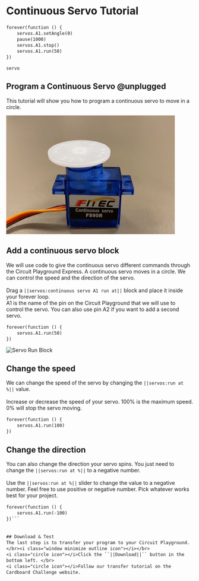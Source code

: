 # Continuous Servo Tutorial
```ghost
forever(function () {
    servos.A1.setAngle(0)
    pause(1000)
    servos.A1.stop()
    servos.A1.run(50)
})

```
```package
servo
```
## Program a Continuous Servo @unplugged
This tutorial will show you how to program a continuous servo to move in a circle.

![Continuous Servo Moving](https://raw.githubusercontent.com/tyler-epl/servo-tutorials/master/images/continuous-servo.gif)


## Add a continuous servo block
We will use code to give the continuous servo different commands through the Circuit Playground Express. A continuous servo moves in a circle. 
We can control the speed and the direction of the servo.
</br><i class="window minimize outline icon"></i></br>
<i class="circle icon"></i>Drag a ``||servos:continuous servo A1 run at||`` block and place it inside your forever loop.</br>
<i class="circle icon"></i>A1 is the name of the pin on the Circuit Playground that we will use to control the servo. You can also use 
pin A2 if you want to add a second servo.

```blocks
forever(function () {
    servos.A1.run(50)
})
```
![Servo Run Block]()


## Change the speed
We can change the speed of the servo by changing the ``||servos:run at %||`` value.
</br><i class="window minimize outline icon"></i></br>
<i class="circle icon"></i>Increase or decrease the speed of your servo. 100% is the maximum speed. 0% will stop the servo moving.

```blocks
forever(function () {
    servos.A1.run(100)
})
```

## Change the direction
You can also change the direction your servo spins. You just need to change the ``||servos:run at %||`` to a negative number.
</br><i class="window minimize outline icon"></i></br>
<i class="circle icon"></i>Use the ``||servos:run at %||`` slider to change the value to a negative number. Feel free to use 
positive or negative number. Pick whatever works best for your project.

```blocks
forever(function () {
    servos.A1.run(-100)
})```


## Download & Test
The last step is to transfer your program to your Circuit Playground. 
</br><i class="window minimize outline icon"></i></br>
<i class="circle icon"></i>Click the ``||Download||`` button in the bottom left. </br>
<i class="circle icon"></i>Follow our transfer tutorial on the Cardboard Challenge website.
